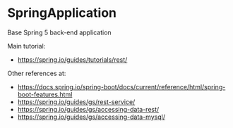 # SpringApplication
Base Spring 5 back-end application

Main tutorial:
* https://spring.io/guides/tutorials/rest/

Other references at:
* https://docs.spring.io/spring-boot/docs/current/reference/html/spring-boot-features.html
* https://spring.io/guides/gs/rest-service/
* https://spring.io/guides/gs/accessing-data-rest/
* https://spring.io/guides/gs/accessing-data-mysql/
